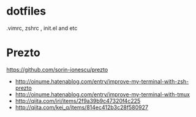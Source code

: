 dotfiles
========

.vimrc, zshrc , init.el and etc


Prezto
=======

https://github.com/sorin-ionescu/prezto

- http://oinume.hatenablog.com/entry/improve-my-terminal-with-zsh-prezto
- http://oinume.hatenablog.com/entry/improve-my-terminal-with-tmux
- http://qiita.com/iri/items/2f9a39b9c47320f4c225
- http://qiita.com/kei_q/items/814ec412b3c28f580927
